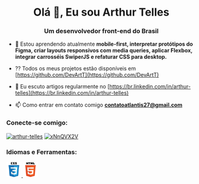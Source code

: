 ## <h1 align="center">Olá 👋, Eu sou Arthur Telles</h1>
<h3 align="center">Um desenvolvedor front-end do Brasil</h3>

- 🌱 Estou aprendendo atualmente **mobile-first, interpretar protótipos do Figma, criar layouts responsivos com media queries, aplicar Flexbox, integrar carrosséis SwiperJS e refaturar CSS para desktop.**

- ⁇ Todos os meus projetos estão disponíveis em [https://github.com/DevArtT](https://github.com/DevArtT)

- 📝 Eu escuto artigos regularmente no [https://br.linkedin.com/in/arthur-telles](https://br.linkedin.com/in/arthur-telles)

- 📫 Como entrar em contato comigo **contatoatlantis27@gmail.com**

<h3 align="left">Conecte-se comigo:</h3>
<p align="esquerda">
<a href="https://linkedin.com/in/arthur-telles" target="blank"><img align="center" src="https://raw.githubusercontent.com/rahuldkjain/github-profile-readme-generator/master/src/images/icons/Social/linked-in-alt.svg" alt="arthur-telles" height="30" width="40" /></a>
<a href="https://discord.gg/xNnQVX2V" target="blank"><img align="center" src="https://raw.githubusercontent.com/rahuldkjain/github-profile-readme-generator/master/src/images/icons/Social/discord.svg" alt="xNnQVX2V" height="30" width="40" /></a>
</p>

<h3 align="left">Idiomas e Ferramentas:</h3>
<p align="esquerda"> <a href="https://www.w3schools.com/css/" target="_blank" rel="noreferrer"> <img src="https://raw.githubusercontent.com/devicons/devicon/master/icons/css3/css3-original-wordmark.svg" alt="css3" width="40" height="40"/> </a> <a href="https://www.w3.org/html/" target="_blank" rel="noreferrer"> <img src="https://raw.githubusercontent.com/devicons/devicon/master/icons/html5/html5-original-wordmark.svg" alt="html5" width="40" height="40"/> </a> </p>
